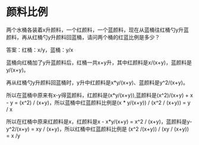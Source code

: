 # 颜料比例

两个水桶各装着x升颜料，一个红颜料，一个蓝颜料，现在从蓝桶往红桶勺y升蓝颜料，再从红桶勺y升颜料回蓝桶，请问两个桶的红蓝比例是多少？  

答案：红桶：x/y，蓝桶：y/x  

蓝桶向红桶加了y升蓝颜料后，红桶一共x+y升，其中红颜料是x/(x+y)，蓝颜料是y/(x+y)。

再从红桶勺y升颜料回蓝桶时，y升中红颜料是x*y/(x+y)、蓝颜料是y^2/(x+y)。

所以在蓝桶中原来有x-y得蓝颜料，红颜料是(x*y/(x+y)),蓝颜料是(x^2)/(x+y) + x - y = (x^2) / (x+y)，所以蓝桶中红蓝颜料比例是(x * y/(x+y)) / (x^2 / (x+y)) = y / x

所以在红桶中原来红颜料是x，红颜料是x - x*y/(x+y) = x^2 / (x+y)，蓝颜料是y-y^2/(x+y) = xy / (x+y)，所以红桶中红蓝颜料比例是 (x^2 /(x+y)) / (xy / (x+y)) = x /y
